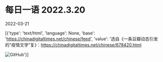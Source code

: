 # 每日一语 2022.3.20

2022-03-21

[{'type': 'text/html', 'language': None, 'base': 'https://chinadigitaltimes.net/chinese/feed', 'value': '选自《一条豆瓣动态引发的“疫情文学”复》：https://chinadigitaltimes.net/chinese/678420.html

![GitHub](https://chinadigitaltimes.net/chinese/files/2022/03/3.20.jpg)'}]